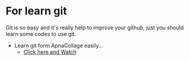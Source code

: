# For learn git
Git is so easy and it's really help to improve your github, just you should learn some codes to use git.

- Learn git form ApnaCollage easily...
  - [Click here and Watch](https://youtu.be/iR5WIknxdkY)

